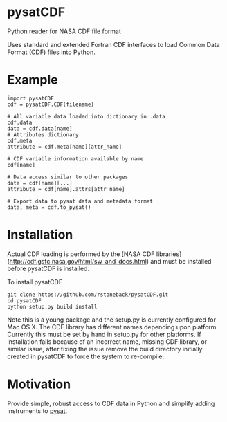 # pysatCDF
Python reader for NASA CDF file format

Uses standard and extended Fortran CDF interfaces to load Common Data Format (CDF) files into Python.

# Example
```
import pysatCDF
cdf = pysatCDF.CDF(filename)

# All variable data loaded into dictionary in .data
cdf.data
data = cdf.data[name]
# Attributes dictionary
cdf.meta
attribute = cdf.meta[name][attr_name]

# CDF variable information available by name
cdf[name]

# Data access similar to other packages
data = cdf[name][...]
attribute = cdf[name].attrs[attr_name]

# Export data to pysat data and metadata format
data, meta = cdf.to_pysat()
```

# Installation
Actual CDF loading is performed by the [NASA CDF libraries] (http://cdf.gsfc.nasa.gov/html/sw_and_docs.html) 
and must be installed before pysatCDF is installed.

To install pysatCDF
```
git clone https://github.com/rstoneback/pysatCDF.git
cd pysatCDF
python setup.py build install
```
Note this is a young package and the setup.py is currently configured for Mac OS X. The CDF library has different names depending upon platform. Currently this must be set by hand in setup.py for other platforms. If installation fails because of an incorrect name, missing CDF library, or similar issue, after fixing the issue remove the build directory initially created in pysatCDF to force the system to re-compile.

# Motivation
Provide simple, robust access to CDF data in Python and simplify adding instruments to [pysat](https://github.com/rstoneback/pysat).
